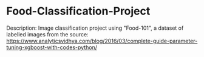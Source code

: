 # Food-Classification-Project
Description: Image classification project using "Food-101", a dataset of labelled images from the source: https://www.analyticsvidhya.com/blog/2016/03/complete-guide-parameter-tuning-xgboost-with-codes-python/
